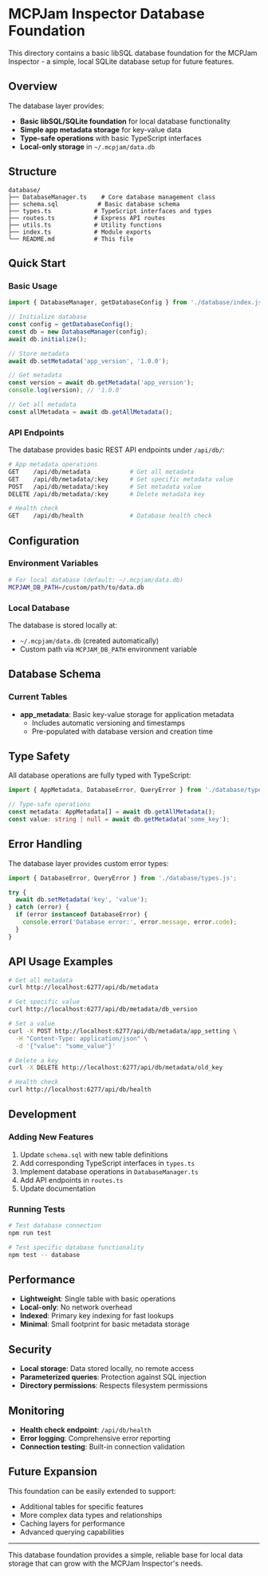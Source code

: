# MCPJam Inspector Database Foundation

This directory contains a basic libSQL database foundation for the MCPJam Inspector - a simple, local SQLite database setup for future features.

## Overview

The database layer provides:
- **Basic libSQL/SQLite foundation** for local database functionality
- **Simple app metadata storage** for key-value data
- **Type-safe operations** with basic TypeScript interfaces
- **Local-only storage** in `~/.mcpjam/data.db`

## Structure

```
database/
├── DatabaseManager.ts    # Core database management class
├── schema.sql           # Basic database schema
├── types.ts            # TypeScript interfaces and types
├── routes.ts           # Express API routes
├── utils.ts            # Utility functions
├── index.ts            # Module exports
└── README.md           # This file
```

## Quick Start

### Basic Usage

```typescript
import { DatabaseManager, getDatabaseConfig } from './database/index.js';

// Initialize database
const config = getDatabaseConfig();
const db = new DatabaseManager(config);
await db.initialize();

// Store metadata
await db.setMetadata('app_version', '1.0.0');

// Get metadata
const version = await db.getMetadata('app_version');
console.log(version); // '1.0.0'

// Get all metadata
const allMetadata = await db.getAllMetadata();
```

### API Endpoints

The database provides basic REST API endpoints under `/api/db/`:

```bash
# App metadata operations
GET    /api/db/metadata           # Get all metadata
GET    /api/db/metadata/:key      # Get specific metadata value
POST   /api/db/metadata/:key      # Set metadata value
DELETE /api/db/metadata/:key      # Delete metadata key

# Health check
GET    /api/db/health             # Database health check
```

## Configuration

### Environment Variables

```bash
# For local database (default: ~/.mcpjam/data.db)
MCPJAM_DB_PATH=/custom/path/to/data.db
```

### Local Database

The database is stored locally at:
- `~/.mcpjam/data.db` (created automatically)
- Custom path via `MCPJAM_DB_PATH` environment variable

## Database Schema

### Current Tables

- **app_metadata**: Basic key-value storage for application metadata
  - Includes automatic versioning and timestamps
  - Pre-populated with database version and creation time

## Type Safety

All database operations are fully typed with TypeScript:

```typescript
import { AppMetadata, DatabaseError, QueryError } from './database/types.js';

// Type-safe operations
const metadata: AppMetadata[] = await db.getAllMetadata();
const value: string | null = await db.getMetadata('some_key');
```

## Error Handling

The database layer provides custom error types:

```typescript
import { DatabaseError, QueryError } from './database/types.js';

try {
  await db.setMetadata('key', 'value');
} catch (error) {
  if (error instanceof DatabaseError) {
    console.error('Database error:', error.message, error.code);
  }
}
```

## API Usage Examples

```bash
# Get all metadata
curl http://localhost:6277/api/db/metadata

# Get specific value
curl http://localhost:6277/api/db/metadata/db_version

# Set a value
curl -X POST http://localhost:6277/api/db/metadata/app_setting \
  -H "Content-Type: application/json" \
  -d '{"value": "some_value"}'

# Delete a key
curl -X DELETE http://localhost:6277/api/db/metadata/old_key

# Health check
curl http://localhost:6277/api/db/health
```

## Development

### Adding New Features

1. Update `schema.sql` with new table definitions
2. Add corresponding TypeScript interfaces in `types.ts`
3. Implement database operations in `DatabaseManager.ts`
4. Add API endpoints in `routes.ts`
5. Update documentation

### Running Tests

```bash
# Test database connection
npm run test

# Test specific database functionality
npm test -- database
```

## Performance

- **Lightweight**: Single table with basic operations
- **Local-only**: No network overhead
- **Indexed**: Primary key indexing for fast lookups
- **Minimal**: Small footprint for basic metadata storage

## Security

- **Local storage**: Data stored locally, no remote access
- **Parameterized queries**: Protection against SQL injection
- **Directory permissions**: Respects filesystem permissions

## Monitoring

- **Health check endpoint**: `/api/db/health`
- **Error logging**: Comprehensive error reporting
- **Connection testing**: Built-in connection validation

## Future Expansion

This foundation can be easily extended to support:
- Additional tables for specific features
- More complex data types and relationships
- Caching layers for performance
- Advanced querying capabilities

---

This database foundation provides a simple, reliable base for local data storage that can grow with the MCPJam Inspector's needs.